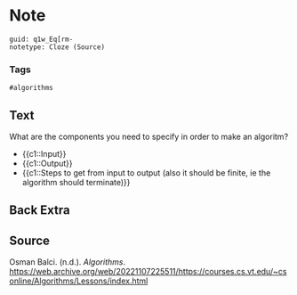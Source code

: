# Note
```
guid: q1w_Eq[rm-
notetype: Cloze (Source)
```

### Tags
```
#algorithms
```

## Text
What are the components you need to specify in order to make an algoritm?
<ul><li>{{c1::Input}}</li><li>{{c1::Output}}</li><li>{{c1::Steps to get from input to output (also it should be finite, ie the algorithm should terminate)}}</li></ul>

## Back Extra


## Source
<div>Osman Balci. (n.d.). <i>Algorithms</i>. <a href="https://web.archive.org/web/20221107225511/https://courses.cs.vt.edu/~csonline/Algorithms/Lessons/index.html">https://web.archive.org/web/20221107225511/https://courses.cs.vt.edu/~csonline/Algorithms/Lessons/index.html</a>
</div>
